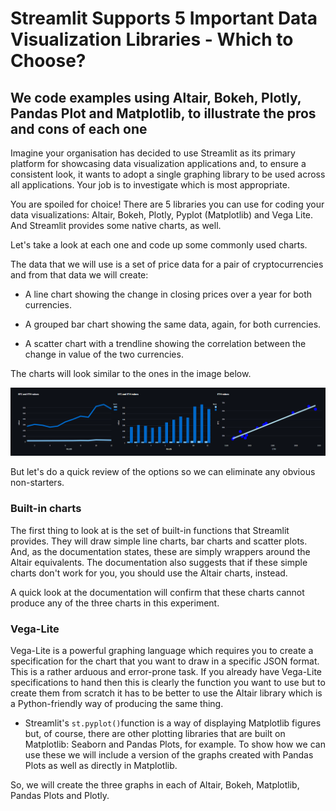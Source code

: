# Streamlit Supports 5 Important Data Visualization Libraries - Which to Choose?

## We code examples using Altair, Bokeh, Plotly, Pandas Plot and Matplotlib, to illustrate the pros and cons of each one

Imagine your organisation has decided to use Streamlit as its primary platform for showcasing data visualization applications and, to ensure a consistent look, it wants to adopt a single graphing library to be used across all applications. Your job is to investigate which is most appropriate.

You are spoiled for choice! There are 5 libraries you can use for coding your data visualizations: Altair, Bokeh, Plotly, Pyplot (Matplotlib) and Vega Lite. And Streamlit provides some native charts, as well.

Let's take a look at each one and code up some commonly used charts. 

The data that we will use is a set of price data for a pair of cryptocurrencies and from that data we will create:

- A line chart showing the change in closing prices over a year for both currencies.

- A grouped bar chart showing the same data, again, for both currencies.

- A scatter chart with a trendline showing the correlation between the change in value of the two currencies.

The charts will look similar to the ones in the image below.

![](../images/rowcharts.png)

But let's do a quick review of the options so we can eliminate any obvious non-starters.

### Built-in charts

The first thing to look at is the set of built-in functions that Streamlit provides. They will draw simple line charts, bar charts and scatter plots. And, as the documentation states, these are simply wrappers around the Altair equivalents. The documentation also suggests that if these simple charts don't work for you, you should use the Altair charts, instead.

A quick look at the documentation will confirm that these charts cannot produce any of the three charts in this experiment.

### Vega-Lite

Vega-Lite is a powerful graphing language which requires you to create a specification for the chart that you want to draw in a specific JSON format. This is a rather arduous and error-prone task. If you already have Vega-Lite specifications to hand then this is clearly the function you want to use but to create them from scratch it has to be better to use the Altair library which is a Python-friendly way of producing the same thing.







- Streamlit's `st.pyplot()`function is a way of displaying Matplotlib figures but, of course, there are other plotting libraries that are built on Matplotlib: Seaborn and Pandas Plots, for example. To show how we can use these we will include a version of the graphs created with Pandas Plots as well as directly in Matplotlib.

So, we will create the three graphs in each of Altair, Bokeh, Matplotlib, Pandas Plots and Plotly.
